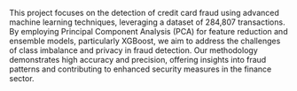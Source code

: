 This project focuses on the detection of credit card fraud using advanced machine learning techniques, leveraging a dataset of 284,807 transactions. By employing Principal Component Analysis (PCA) for feature reduction and ensemble models, particularly XGBoost, we aim to address the challenges of class imbalance and privacy in fraud detection. Our methodology demonstrates high accuracy and precision, offering insights into fraud patterns and contributing to enhanced security measures in the finance sector.


